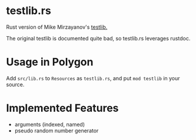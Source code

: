 # testlib.rs

Rust version of Mike Mirzayanov's [testlib.](https://github.com/MikeMirzayanov/testlib)

The original testlib is documented quite bad, so testlib.rs leverages rustdoc.

# Usage in Polygon

Add `src/lib.rs` to `Resources` as `testlib.rs`, and put `mod testlib` in your source.

# Implemented Features

- arguments (indexed, named)
- pseudo random number generator
